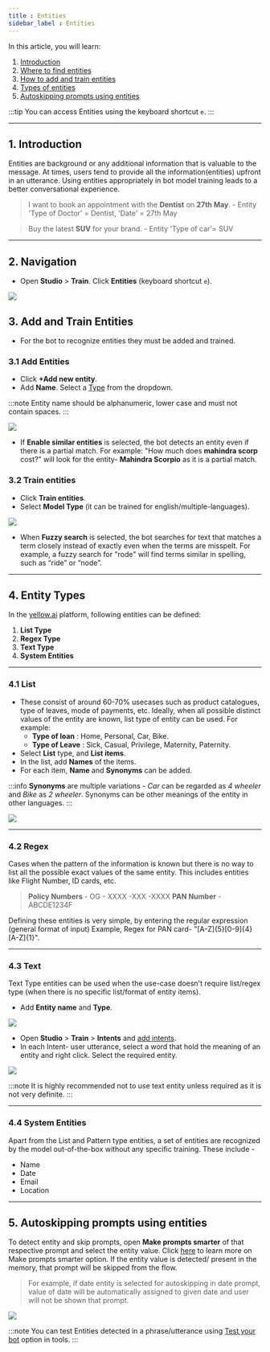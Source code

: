 ```yaml
---
title : Entities
sidebar_label : Entities
---
```



In this article, you will learn: 

1. [Introduction](#ex)
2. [Where to find entities](#na)
3. [How to add and train entities](#ate)
4. [Types of entities](#et)
5. [Autoskipping prompts using entities](#ape)

:::tip
You can access Entities using the keyboard shortcut `e`.
:::

---
## <a name="ex"></a> 1. Introduction 



Entities are background or any additional information that is valuable to the message. At times, users tend to provide all the information(entities) upfront in an utterance. Using entities appropriately in bot model training leads to a better conversational experience.

> I want to book an appointment with the **Dentist** on **27th May**.
    - Entity 'Type of Doctor' = Dentist, 'Date' = 27th May

> Buy the latest **SUV** for your brand.
    - Entity 'Type of car'= SUV 


---

## <a name="na"></a> 2. Navigation

* Open **Studio** > **Train**. Click **Entities** (keyboard shortcut `e`).

![](https://i.imgur.com/jq1QXyS.png)

## <a name="ate"></a> 3. Add and Train Entities 

* For the bot to recognize entities they must be added and trained. 

### 3.1 Add Entities

* Click **+Add new entity**.
* Add **Name**. Select a [Type](#et) from the dropdown.

:::note
Entity name should be alphanumeric, lower case and must not contain spaces.
:::

![](https://i.imgur.com/lrVhau8.png)

* If **Enable similar entities** is selected, the bot detects an entity even if there is a partial match. For example: "How much does **mahindra scorp** cost?" will look for the entity- **Mahindra Scorpio** as it is a partial match. 



### 3.2 Train entities

* Click **Train entities**. 
* Select **Model Type** (it can be trained for english/multiple-languages).

![](https://i.imgur.com/9rCHT2f.png)


* When **Fuzzy search** is selected, the bot searches for text that matches a term closely instead of exactly even when the terms are misspelt. For example, a fuzzy search for "rode" will find terms similar in spelling, such as “ride” or “node”. 


----

## <a name="et"></a> 4. Entity Types
In the [yellow.ai](https://cloud.yellow.ai/) platform, following entities can be defined:

1. **List Type**
2. **Regex Type**
3. **Text Type**
4. **System Entities**

---

### 4.1 List 

* These consist of around 60-70% usecases such as product catalogues, type of leaves, mode of payments, etc. Ideally, when all possible distinct values of the entity are known, list type of entity can be used. For example:
    * **Type of loan** : Home, Personal, Car, Bike. 
    * **Type of Leave** : Sick, Casual, Privilege, Maternity, Paternity.
* Select **List** type, and **List items**.
* In the list, add **Names** of the items. 
* For each item, **Name** and **Synonyms** can be added.

:::info
**Synonyms** are multiple variations - *Car* can be regarded as *4 wheeler* and *Bike* as *2 wheeler*. Synonyms can be other meanings of the entity in other languages.
:::

![](https://i.imgur.com/UEQWA4v.png)

---

### 4.2 Regex

Cases when the pattern of the information is known but there is no way to list all the possible exact values of the same entity. This includes entities like Flight Number, ID cards, etc.

> **Policy Numbers** - OG - XXXX -XXX -XXXX
> **PAN Number** - ABCDE1234F

Defining these entities is very simple, by entering the regular expression (general format of input) Example, Regex for PAN card- "[A-Z]{5}[0-9]{4}[A-Z]{1}".

---
### 4.3 Text

Text Type entities can be used when the use-case doesn't require list/regex type (when there is no specific list/format of entity items). 

* Add **Entity name** and **Type**.

![](https://i.imgur.com/m8WfLmL.png)

* Open **Studio** > **Train** > **Intents** and [add intents](https://docs.yellow.ai/docs/platform_concepts/studio/train/intents#add-intent).  
* In each Intent- user utterance, select a word that hold the meaning of an entity and right click. Select the required entity.

![](https://i.imgur.com/yg1p3Z6.jpg)


:::note
It is highly recommended not to use text entity unless required as it is not very definite. 
:::

---

### 4.4 System Entities

Apart from the List and Pattern type entities, a set of entities are recognized by the model out-of-the-box without any specific training. These include - 

  - Name
  - Date
  - Email
  - Location






---

## <a name="ape"></a> 5. Autoskipping prompts using entities

To detect entity and skip prompts, open **Make prompts smarter** of that respective prompt and select the entity value. Click [here](https://docs.yellow.ai/docs/platform_concepts/studio/build/nodes/prompt-nodes/#5-make-prompt-smarter) to learn more on Make prompts smarter option. 
If the entity value is detected/ present in the memory, that prompt will be skipped from the flow. 


> For example, if date entity is selected for autoskipping in date prompt, value of date will be automatically assigned to given date and user will not be shown that prompt. 

![](https://i.imgur.com/e8gUqST.png)


:::note
You can test Entities detected in a phrase/utterance using [Test your bot](https://docs.yellow.ai/docs/platform_concepts/studio/tools#21-test-your-bot) option in tools.
:::